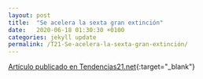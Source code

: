 ```yaml
---
layout: post
title:  "Se acelera la sexta gran extinción"
date:   2020-06-18 01:30:30 +0100
categories: jekyll update
permalink: /T21-Se-acelera-la-sexta-gran-extinción/
---
```


[Artículo publicado en Tendencias21.net](https://www.tendencias21.net/Se-acelera-la-sexta-gran-extincion_a45923.html){:target="_blank"}
